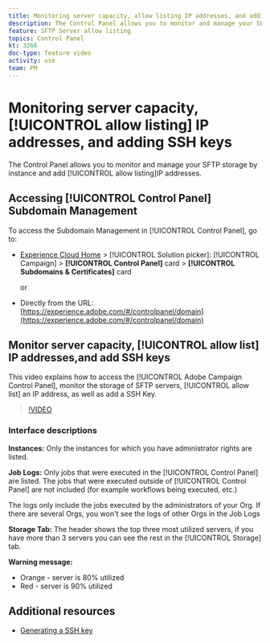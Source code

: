 ```yaml
---
title: Monitoring server capacity, allow listing IP addresses, and adding SSH keys
description: The Control Panel allows you to monitor and manage your SFTP storage by instance and allow list IP addresses.
feature: SFTP Server allow listing
topics: Control Panel
kt: 3266
doc-type: feature video
activity: use
team: PM
---
```


# Monitoring server capacity, [!UICONTROL allow listing] IP addresses, and adding SSH keys

The Control Panel allows you to monitor and manage your SFTP storage by instance and add [!UICONTROL allow listing]IP addresses.

## Accessing [!UICONTROL Control Panel] Subdomain Management

To access the Subdomain Management in [!UICONTROL Control Panel], go to:

* [Experience Cloud Home](https://experience.adobe.com/#/home) > [!UICONTROL Solution picker]: [!UICONTROL Campaign] > **[!UICONTROL Control Panel]** card > **[!UICONTROL Subdomains & Certificates]** card
  
  or
* Directly from the URL: [https://experience.adobe.com/#/controlpanel/domain](https://experience.adobe.com/#/controlpanel/domain)

## Monitor server capacity, [!UICONTROL allow list] IP addresses,and add SSH keys

This video explains how to access the [!UICONTROL Adobe Campaign Control Panel], monitor the storage of SFTP servers, [!UICONTROL allow list] an IP address, as well as add a SSH Key.

>[!VIDEO](https://video.tv.adobe.com/v/27270?quality=12)

### Interface descriptions

**Instances:** Only the instances for which you have administrator rights are listed.

**Job Logs:** Only jobs that were executed in the [!UICONTROL Control Panel] are listed. The jobs that were executed outside of [!UICONTROL Control Panel] are not included (for example workflows being executed, etc.)

The logs only include the jobs executed by the administrators of your Org. If there are several Orgs, you won't see the logs of other Orgs in the Job Logs

**Storage Tab:** The header shows the top three most utilized servers, if you have more than 3 servers you can see the rest in the [!UICONTROL Storage] tab.

**Warning message:**

* Orange - server is 80% utilized
* Red - server is 90% utilized

## Additional resources

* [Generating a SSH key](/help/acc/monitoring-campaign-classic/control-panel/generate-ssh-key.md)

